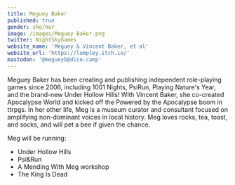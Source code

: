 ```yaml
---
title: Meguey Baker
published: true
gender: she/her
image: /images/Meguey Baker.png
twitter: NightSkyGames
website_name: 'Meguey & Vincent Baker, et al'
website_url: 'https://lumpley.itch.io/'
mastodon: '@megueyb@dice.camp'
---
```


Meguey Baker has been creating and publishing independent role-playing games since 2006, including 1001 Nights, PsiRun, Playing Nature's Year, and the brand-new Under Hollow Hills! With Vincent Baker, she co-created Apocalypse World and kicked off the Powered by the Apocalypse boom in ttrpgs. In her other life, Meg is a museum curator and consultant focused on amplifying non-dominant voices in local history. Meg loves rocks, tea, toast, and socks, and will pet a bee if given the chance.

Meg will be running:

* Under Hollow Hills
* Psi\&Run
* A Mending With Meg workshop
* The King Is Dead
